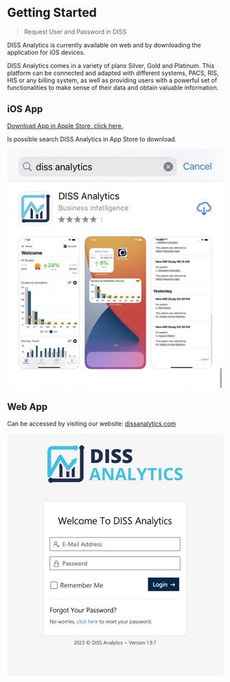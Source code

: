 # Getting Started

> Request User and Password in DISS

<p>
DISS Analytics is currently available on web and by downloading the application for iOS devices. 
</p>

<p>DISS Analytics comes in a variety of plans Silver, Gold and Platinum. This platform can be connected and adapted with different systems, PACS, RIS, HIS or any billing system, as well as providing users with a powerful set of functionalities to make sense of their data and obtain valuable information.
</p>

## iOS App

[Download App in Apple Store, click here.](https://apps.apple.com/us/app/diss-analytics/id1574528276)

Is possible search DISS Analytics in App Store to download.

<img src="_media/download-app.png" class="img-responsive" target="_blank">

## Web App

Can be accessed by visiting our website: [dissanalytics.com](https://dissanalytics.com)

<img src="_media/login-web.png" class="img-responsive" target="_blank">